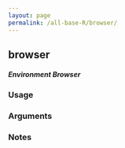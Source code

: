 ```yaml
---
layout: page
permalink: /all-base-R/browser/
---
```


## __browser__

#### _Environment Browser_

### Usage

### Arguments

### Notes
